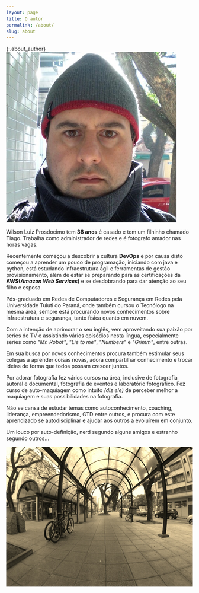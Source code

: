 ```yaml
---
layout: page
title: O autor
permalink: /about/
slug: about
---
```


{:.about_author}
![Wilson Luiz Prosdocimo](/images/author.jpg)

Wilson Luiz Prosdocimo tem **38 anos** é casado e tem um filhinho chamado Tiago. Trabalha como administrador de redes e é fotografo amador nas horas vagas.

Recentemente começou a descobrir a cultura **DevOps** e por causa disto começou a aprender um pouco de programação, iniciando com java e python, está estudando infraestrutura ágil e ferramentas de gestão provisionamento,  além de estar se preparando para as certificações da **AWS(*Amazon Web Services*)** e se desdobrando para dar atenção ao seu filho e esposa.

Pós-graduado em Redes de Computadores e Segurança em Redes pela Universidade Tuiuti do Paraná, onde também cursou o Tecnólogo na mesma área, sempre está procurando novos conhecimentos sobre infraestrutura e segurança, tanto física quanto em nuvem.

Com a intenção de aprimorar o seu inglês, vem aproveitando sua paixão por series de TV e assistindo vários episódios nesta língua, especialmente series como *"Mr. Robot"*, *"Lie to me"*, *"Numbers"* e *"Grimm"*, entre outras.

Em sua busca por novos conhecimentos procura também estimular seus colegas a aprender coisas novas, adora compartilhar conhecimento e trocar ideias de forma que todos possam crescer juntos.

Por adorar fotografia fez vários cursos na área, inclusive de   fotografia autoral e documental, fotografia de eventos e laboratório fotográfico. Fez curso de auto-maquiagem como intuito *(diz ele)* de perceber melhor a maquiagem e suas possibilidades na fotografia.

Não se cansa de estudar temas como autoconhecimento, coaching, liderança, empreendedorismo, GTD entre outros, e procura com este aprendizado se autodisciplinar e ajudar aos outros a evoluírem em conjunto.

Um louco por auto-definição, nerd segundo alguns amigos e estranho segundo outros...

![Pelo Caminho...](/images/bicicleta.jpg)